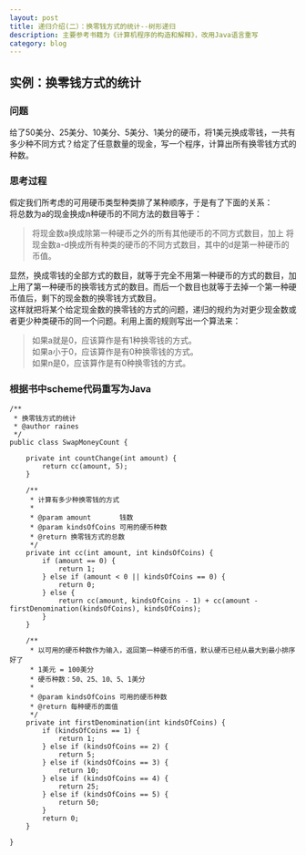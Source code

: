 ```yaml
---
layout: post
title: 递归介绍(二）：换零钱方式的统计--树形递归
description: 主要参考书籍为《计算机程序的构造和解释》，改用Java语言重写
category: blog
---
```


## 实例：换零钱方式的统计  

### 问题
给了50美分、25美分、10美分、5美分、1美分的硬币，将1美元换成零钱，一共有多少种不同方式？给定了任意数量的现金，写一个程序，计算出所有换零钱方式的种数。  

### 思考过程
假定我们所考虑的可用硬币类型种类排了某种顺序，于是有了下面的关系：  
将总数为a的现金换成n种硬币的不同方法的数目等于：  

> 将现金数a换成除第一种硬币之外的所有其他硬币的不同方式数目，加上  将现金数a-d换成所有种类的硬币的不同方式数目，其中的d是第一种硬币的币值。  

显然，换成零钱的全部方式的数目，就等于完全不用第一种硬币的方式的数目，加上用了第一种硬币的换零钱方式的数目。而后一个数目也就等于去掉一个第一种硬币值后，剩下的现金数的换零钱方式数目。  
这样就把将某个给定现金数的换零钱的方式的问题，递归的规约为对更少现金数或者更少种类硬币的同一个问题。利用上面的规则写出一个算法来：    

> 如果a就是0，应该算作是有1种换零钱的方式。  
如果a小于0，应该算作是有0种换零钱的方式。  
如果n是0，应该算作是有0种换零钱的方式。  


### 根据书中scheme代码重写为Java

```
/**
 * 换零钱方式的统计
 * @author raines
 */
public class SwapMoneyCount {

    private int countChange(int amount) {
        return cc(amount, 5);
    }

    /**
     * 计算有多少种换零钱的方式
     *
     * @param amount       钱数
     * @param kindsOfCoins 可用的硬币种数
     * @return 换零钱方式的总数
     */
    private int cc(int amount, int kindsOfCoins) {
        if (amount == 0) {
            return 1;
        } else if (amount < 0 || kindsOfCoins == 0) {
            return 0;
        } else {
            return cc(amount, kindsOfCoins - 1) + cc(amount - firstDenomination(kindsOfCoins), kindsOfCoins);
        }
    }

    /**
     * 以可用的硬币种数作为输入，返回第一种硬币的币值，默认硬币已经从最大到最小排序好了
     * 1美元 = 100美分
     * 硬币种数：50、25、10、5、1美分
     *
     * @param kindsOfCoins 可用的硬币种数
     * @return 每种硬币的面值
     */
    private int firstDenomination(int kindsOfCoins) {
        if (kindsOfCoins == 1) {
            return 1;
        } else if (kindsOfCoins == 2) {
            return 5;
        } else if (kindsOfCoins == 3) {
            return 10;
        } else if (kindsOfCoins == 4) {
            return 25;
        } else if (kindsOfCoins == 5) {
            return 50;
        }
        return 0;
    }

}
```

























































